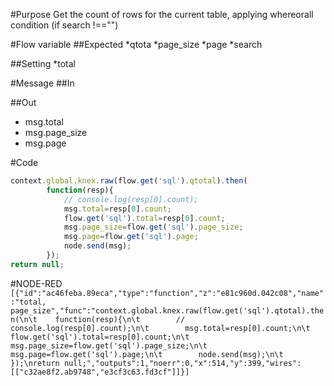 #Purpose
Get the count of rows for the current table, applying whereorall condition (if search !=="")

#Flow variable
##Expected
*qtota
*page_size
*page
*search

##Setting
*total

#Message
##In


##Out

* msg.total
* msg.page_size
* msg.page

#Code
```javascript
context.global.knex.raw(flow.get('sql').qtotal).then(
	    function(resp){
	        // console.log(resp[0].count);
	        msg.total=resp[0].count;
	        flow.get('sql').total=resp[0].count;
	        msg.page_size=flow.get('sql').page_size;
	        msg.page=flow.get('sql').page;
	        node.send(msg);
	    });
return null;
```
#NODE-RED
`
[{"id":"ac46feba.89eca","type":"function","z":"e81c960d.042c08","name":"total, page_size","func":"context.global.knex.raw(flow.get('sql').qtotal).then(\n\t    function(resp){\n\t        // console.log(resp[0].count);\n\t        msg.total=resp[0].count;\n\t        flow.get('sql').total=resp[0].count;\n\t        msg.page_size=flow.get('sql').page_size;\n\t        msg.page=flow.get('sql').page;\n\t        node.send(msg);\n\t    });\nreturn null;","outputs":1,"noerr":0,"x":514,"y":399,"wires":[["c32ae8f2.ab9748","e3cf3c63.fd3cf"]]}]
`
